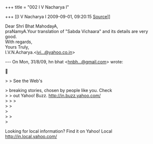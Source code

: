 +++
title = "002 I V Nacharya I"

+++
[[I V Nacharya I	2009-09-01, 09:20:15 [Source](https://groups.google.com/g/bvparishat/c/wsfzPfzRJE0)]]



Dear Shri Bhat MahodayA,  
praNamyA.Your translation of "Sabda Vichaara" and its details are very good.  
With regards,  
Yours Truly,  
I.V.N.Acharya.\<[ivi...@yahoo.co.in]()\>  
  
--- On Mon, 31/8/09, hn bhat \<[hnbh...@gmail.com]()\> wrote:  



\> \>  See the Web's  

\> breaking stories, chosen by people like you. Check  
\> \> out Yahoo! Buzz. <http://in.buzz.yahoo.com/>  
\> \> \>  
\> \>  
\>  
\> \>  
\>  
  
  

Looking for local information? Find it on Yahoo! Local <http://in.local.yahoo.com/>  

